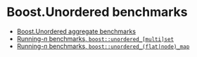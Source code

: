# Boost.Unordered benchmarks

* [Boost.Unordered aggregate benchmarks](https://github.com/boostorg/boost_unordered_benchmarks/tree/boost_unordered_aggregate)
* [Running-_n_ benchmarks, `boost::unordered_[multi]set`](https://github.com/boostorg/boost_unordered_benchmarks/tree/boost_unordered_set)
* [Running-_n_ benchmarks, `boost::unordered_(flat|node)_map`](https://github.com/boostorg/boost_unordered_benchmarks/tree/boost_unordered_flat_map)
